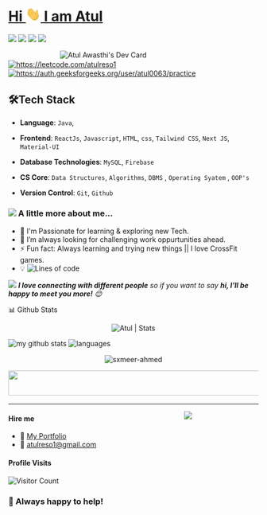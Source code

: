 # [Hi <img src="https://raw.githubusercontent.com/ABSphreak/ABSphreak/master/gifs/Hi.gif" width="30px"> I am Atul](https://www.linkedin.com/in/atul-kumar-awasthi-225511143)
[<img height="30" src="https://img.shields.io/badge/twitter-%231DA1F2.svg?&style=for-the-badge&logo=twitter&logoColor=white" />][twitter]
[<img height="30" src="https://img.shields.io/badge/linkedin-1.6k-blue.svg?&style=for-the-badge&logo=linkedin&logoColor=white" />][LinkedIn]
[<img height="30" src="https://img.shields.io/badge/medium-black.svg?&style=for-the-badge&logo=medium&logoColor=white" />][medium]
[<img height="30" src="https://img.shields.io/badge/hackerrank-green.svg?&style=for-the-badge&logo=hackerrank&logoColor=white" />][hackerrank]

 
<a href="https://app.daily.dev/atuldev12"><img align="right" src="https://api.daily.dev/devcards/99f2714dded04f30b399dbc50b7fe41c.png?r=zhd" width="400" alt="Atul Awasthi's Dev Card"/></a>

<p align="left">

<a href="https://leetcode.com/atulreso1" target="blank"><img align="center" src="https://cdn.jsdelivr.net/npm/simple-icons@3.0.1/icons/leetcode.svg" alt="https://leetcode.com/atulreso1" height="30" width="40" /></a>
<a href="https://auth.geeksforgeeks.org/user/atul0063/practice" target="blank"><img align="center" src="https://cdn.jsdelivr.net/npm/simple-icons@3.0.1/icons/geeksforgeeks.svg" alt="https://auth.geeksforgeeks.org/user/atul0063/practice" height="30" width="40" /></a>

</p> 


<h2>🛠Tech Stack</h2>

- **Language**:  `Java`,

- **Frontend**: `ReactJs`, `Javascript`,  `HTML`, `css`,  `Tailwind CSS`, `Next JS`,  `Material-UI`

- **Database Technologies**: `MySQL`,  `Firebase`

- **CS Core**: `Data Structures`, `Algorithms`, `DBMS` , `Operating Syatem` , `OOP's`

- **Version Control**: `Git`, `Github`


 ### <img src="https://media.giphy.com/media/VgCDAzcKvsR6OM0uWg/giphy.gif" width="50"> A little more about me...
 
- 🚀 I'm Passionate for learning & exploring new Tech.
- 🌋 I’m always looking for challenging work oppurtunities ahead.
- ⚡ Fun fact: Always learning and trying new things || I love CrossFit games.
- 💡 ![Lines of code](https://img.shields.io/badge/From%20Hello%20World%20I%27ve%20Written-1.0%20million+%20lines%20of%20code-blue)



<img src="https://media.giphy.com/media/LnQjpWaON8nhr21vNW/giphy.gif" width="60"> <em><b>I love connecting with different people</b> so if you want to say <b>hi, I'll be happy to meet you more!</b> 😊 </em>



📊 Github Stats


<p align = "center"><img  src="https://github-readme-stats.vercel.app/api?username=kumaratul60&show_icons=true&theme=gotham" alt="Atul | Stats" />
 
<p align="left">
<img src="https://github-readme-stats.vercel.app/api?username=yasharth291&show_icons=true&line_height=21&theme=gotham" alt="my github stats" width="480"/>&nbsp;<img src="https://github-readme-stats.vercel.app/api/top-langs/?username=yasharth291&layout=compact&theme=gotham" alt="languages" height="165">
</p>
<p align="center"><img align="center" src="https://github-readme-streak-stats.herokuapp.com/?user=yasharth291&layout=compact&theme=gotham" alt="sxmeer-ahmed" /></p>
<p align="center">
 <img width="600" height="50" src="https://thumbs.gfycat.com/SlightWeepyElephantseal-size_restricted.gif" width="300">
</p>
<hr>

 
<img align='right' src="https://media.giphy.com/media/M9gbBd9nbDrOTu1Mqx/giphy.gif" width="150">

 


#### Hire me
- :paperclip: [My Portfolio](https://atulthecode1.netlify.app/)
- :email: atulreso1@gmail.com

#### Profile Visits 

 ![Visitor Count](https://profile-counter.glitch.me/{kumaratul60}/count.svg)
 
 
 [twitter]:https://twitter.com/kumaratul60
 [linkedin]:https://www.linkedin.com/in/atul-kumar-awasthi-225511143
 [medium]:https://medium.com/@kumaratul60
 [hackerrank]:https://www.hackerrank.com/atulreso1
[gmail]: https://gmail.com


### :handshake: Always happy to help!
